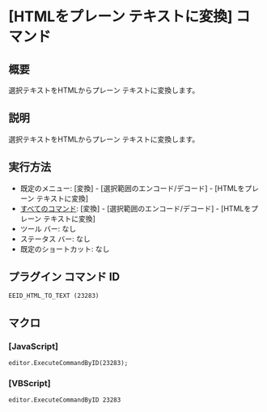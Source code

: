 # \[HTMLをプレーン テキストに変換\] コマンド

## 概要

選択テキストをHTMLからプレーン テキストに変換します。

## 説明

選択テキストをHTMLからプレーン テキストに変換します。

## 実行方法

- 既定のメニュー: \[変換\] \- \[選択範囲のエンコード/デコード\] \- \[HTMLをプレーン テキストに変換\]
- [すべてのコマンド](../../glossary/allcommands): \[変換\] \- \[選択範囲のエンコード/デコード\] \- \[HTMLをプレーン テキストに変換\]
- ツール バー: なし
- ステータス バー: なし
- 既定のショートカット: なし

## プラグイン コマンド ID

```
EEID_HTML_TO_TEXT (23283)```

## マクロ

### \[JavaScript\]

```
editor.ExecuteCommandByID(23283);
```

### \[VBScript\]

```
editor.ExecuteCommandByID 23283
```
